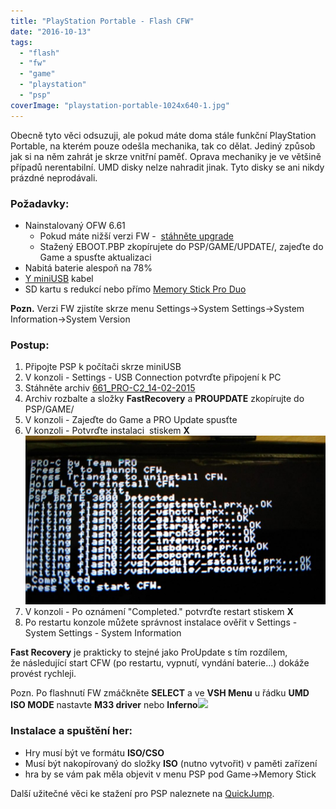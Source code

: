 ```yaml
---
title: "PlayStation Portable - Flash CFW"
date: "2016-10-13"
tags: 
  - "flash"
  - "fw"
  - "game"
  - "playstation"
  - "psp"
coverImage: "playstation-portable-1024x640-1.jpg"
---
```


Obecně tyto věci odsuzuji, ale pokud máte doma stále funkční PlayStation Portable, na kterém pouze odešla mechanika, tak co dělat. Jediný způsob jak si na něm zahrát je skrze vnitřní paměť. Oprava mechaniky je ve většině případů nerentabilní. UMD disky nelze nahradit jinak. Tyto disky se ani nikdy prázdné neprodávali.

### Požadavky:

- Nainstalovaný OFW 6.61
    - Pokud máte nižší verzi FW -  [stáhněte upgrade](https://www.playstation.com/en-us/support/system-updates/psp/)
    - Stažený EBOOT.PBP zkopírujete do PSP/GAME/UPDATE/, zajeďte do Game a spusťte aktualizaci
- Nabitá baterie alespoň na 78%
- [Y miniUSB](http://www.heureka.cz/?h%5Bfraze%5D=Kabel+Y+USB+2x+A+mini+B) kabel
- SD kartu s redukcí nebo přímo [Memory Stick Pro Duo](http://pametove-karty-ms-pro-duo.heureka.cz/)

**Pozn.** Verzi FW zjistíte skrze menu Settings->System Settings->System Information->System Version

### Postup:

1. Připojte PSP k počítači skrze miniUSB
2. V konzoli - Settings - USB Connection potvrďte připojení k PC
3. Stáhněte archiv [661\_PRO-C2\_14-02-2015](https://1drv.ms/u/s!AmaMNBEz9Mw0gbw8_o8RnzzxNfT2CA)
4. Archiv rozbalte a složky **FastRecovery** a **PROUPDATE** zkopírujte do PSP/GAME/
5. V konzoli - Zajeďte do Game a PRO Update spusťte
6. V konzoli - Potvrďte instalaci  stiskem **X ![](images/IMG_20161013_151927-scaled-1-1024x576-1.jpg)** 
7. V konzoli - Po oznámení "Completed." potvrďte restart stiskem **X**
8. Po restartu konzole můžete správnost instalace ověřit v Settings - System Settings - System Information

**Fast Recovery** je prakticky to stejné jako ProUpdate s tím rozdílem, že následující start CFW (po restartu, vypnutí, vyndání baterie...) dokáže provést rychleji.

Pozn. Po flashnutí FW zmáčkněte **SELECT** a ve **VSH Menu** u řádku **UMD ISO MODE** nastavte **M33 driver** nebo **Inferno![](images/IMG_20161013_152756-scaled-1-1024x576-1.jpg)**

### Instalace a spuštění her:

- Hry musí být ve formátu **ISO/CSO**
- Musí být nakopírovaný do složky **ISO** (nutno vytvořit) v paměti zařízení
- hra by se vám pak měla objevit v menu PSP pod Game->Memory Stick 

Další užitečné věci ke stažení pro PSP naleznete na [QuickJump](http://dl.qj.net/psp.html).
